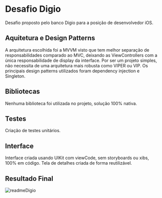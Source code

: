 # Desafio Digio
Desafio proposto pelo banco Digio para a posição de desenvolvedor iOS.

## Aquitetura e Design Patterns

A arquitetura escolhida foi a MVVM visto que tem melhor separação de responsabilidades comparado ao MVC, deixando as ViewControllers com a única responsabilidade de display da interface. Por ser um projeto simples, não necessita de uma arquitetura mais robusta como VIPER ou VIP. Os principais design patterns utilizados foram dependency injection e Singleton.

## Bibliotecas

Nenhuma biblioteca foi utilizada no projeto, solução 100% nativa.

## Testes
Criação de testes unitários.

## Interface
Interface criada usando UIKit com viewCode, sem storyboards ou xibs, 100% em código. Tela de detalhes criada de forma reutilizável.

## Resultado Final
![readmeDigio](https://user-images.githubusercontent.com/29552154/156682680-db063cd0-c192-48ba-8d58-3eb5a7b8d47c.png)
